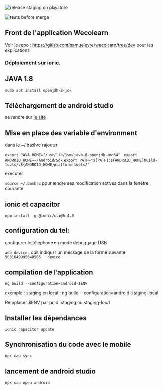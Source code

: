 ![release staging on playstore](https://github.com/samueleyre/wecolearn/workflows/release%20staging%20on%20playstore/badge.svg?branch=staging)

![tests before merge](https://github.com/samueleyre/wecolearn/workflows/tests%20before%20merge/badge.svg?branch=staging)



## Front de l'application Wecolearn

Voir le repo : https://gitlab.com/samueleyre/wecolearn/tree/dev pour les explications


### Déploiement sur ionic.

## JAVA 1.8

`sudo apt install openjdk-8-jdk`

## Téléchargement de android studio

se rendre sur [le site](https://developer.android.com/studio)

## Mise en place des variable d'environment

dans le ~/.bashrc rajouter

`export JAVA_HOME="/usr/lib/jvm/java-8-openjdk-amd64"`
` export ANDROID_HOME=~/Android/Sdk`
 `export PATH="${PATH}:${ANDROID_HOME}build-tools/:${ANDROID_HOME}platform-tools/"`

executer

`source ~/.bashrc` pour rendre ses modification actives dans la fenêtre courante

## ionic et capacitor


`npm install -g @ionic/cli@6.4.0`

## configuration du tel: 

configurer le téléphone en mode debuggage USB

`adb devices` doit indiquer un message de la forme suivante
`5031649995040505	device`

## compilation de l'application

`ng build --configuration=android-$ENV`

exemple : staging en local : ng build --configuration=android-staging-local

Remplacer $ENV par prod, staging ou staging-local

## Installer les dépendances

`ionic capacitor update`


## Synchronisation du code avec le mobile

`npx cap sync`

## lancement de android studio

`npx cap open android`

